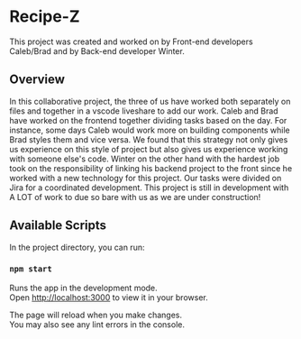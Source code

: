 # Recipe-Z

This project was created and worked on by Front-end developers Caleb/Brad and by Back-end developer Winter.

## Overview 

In this collaborative project, the three of us have worked both separately on files and together in a vscode liveshare to add our work.
Caleb and Brad have worked on the frontend together dividing tasks based on the day. For instance, some days Caleb would work more on building components while Brad styles them and vice versa.
We found that this strategy not only gives us experience on this style of project but also gives us experience working with someone else's code.
Winter on the other hand with the hardest job took on the responsibility of linking his backend project to the front since he worked with a new technology for this project. 
Our tasks were divided on Jira for a coordinated development.
This project is still in development with A LOT of work to due so bare with us as we are under construction!



## Available Scripts

In the project directory, you can run:

### `npm start`

Runs the app in the development mode.\
Open [http://localhost:3000](http://localhost:3000) to view it in your browser.

The page will reload when you make changes.\
You may also see any lint errors in the console.



